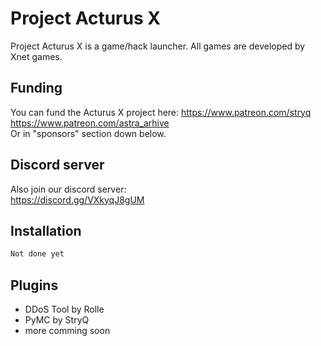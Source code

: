 # Project Acturus X

Project Acturus X is a game/hack launcher.
All games are developed by Xnet games.

## Funding

You can fund the Acturus X project here:
https://www.patreon.com/stryq                 
https://www.patreon.com/astra_arhive                 
Or in "sponsors" section down below.

## Discord server

Also join our discord server:                 
https://discord.gg/VXkyqJ8gUM            

## Installation

```python
Not done yet
```

## Plugins

- DDoS Tool by Rolle
- PyMC by StryQ
- more comming soon

